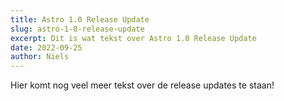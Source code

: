 ```yaml
---
title: Astro 1.0 Release Update
slug: astro-1-0-release-update
excerpt: Dit is wat tekst over Astro 1.0 Release Update
date: 2022-09-25
author: Niels
---
```


Hier komt nog veel meer tekst over de release updates te staan!

